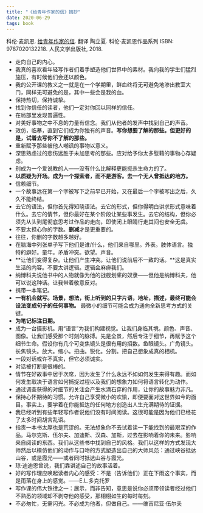 ```yaml
---
title: "《给青年作家的信》摘抄"
date: 2020-06-29
tags: book
---
```


科伦·麦凯恩. [给青年作家的信](https://book.douban.com/subject/27112575/). 翻译 陶立夏.  科伦·麦凯恩作品系列 ISBN: 9787020132218. 人民文学出版社, 2018. 

- 走向自己的内心。
- 我真的喜欢看年轻写作者们着手塑造他们世界中的素材。我向我的学生们猛烈施压，有时候他们会还以颜色。
- 我的公开课的教义之一就是在一个学期里，鲜血终将无可避免地渗出教室大门，同样无可避免的是，其中一些会是我的血。
- 保持热切，保持诚挚。
- 找到你信任的读者，他们一定对你回以同样的信任。
- 在局部里发现普遍性。
- 对美好事物之中不息的力量有信念。我们从他者的发声中找到自己的声音。
- 效仿，临摹，直到它们成为你独有的声音。**写你想要了解的那些。但更好的是，试着去写你不了解的那些。**
- 重新赋予那些被他人嘲讽的事物以意义。
- 深思熟虑过的悲伤远胜于未加思考的那些。应对给予你太多慰藉的事物心存疑虑。
- 别成为一个爱说教的人——没有什么比解释更能扼杀生命力的了。
- **以质疑为开场。成为一个探索者，而不是游客。去一个无人曾抵达的地方。**
- 信赖细节。
- 一个故事远在第一个字被写下之前早已开始，又在最后一个字被写出之后，久久不能终结。
- 去它的语法，但你首先得知晓语法。去它的形式，但你得明白讲求形式意味着什么。去它的情节，但你最好在某个阶段让某些事发生。去它的结构，但你必须先从头到尾彻底思考过作品的走向，即使闭上眼睛行走其间也安全无虞。
- 不要太担心你的字数。**删减**才是更重要的。
- 往往，你删的字数越多越好。
- 在脑海中列张单子写下他们是谁/什么，他们来自哪里。外表。肢体语言。独特的癖好。童年。矛盾冲突。欲望。声音。
- **让他们变得复杂。让他们产生冲突。让他们说前后不一致的话。**这是真实生活的内容。不要太讲逻辑。逻辑会麻痹我们。
- 纳博科夫说他书中的人物就像为他的战舰划桨的奴隶——但他是纳博科夫，他可以说这种话。让我带着敬意反对。
- 携带一本笔记。
- **一有机会就写。场景，想法，街上听到的只字片语，地址，描述，最终可能会设法变成句子的任何事物。** 最微小的细节可能会成为通向全新思考方式的关键。
- **为笔记标注日期。**
- 成为一台摄影机。用“语言”为我们构建视觉。让我们身临其境。颜色、声音、图像。让我们感受那个时刻的脉搏。先是全景，然后专注于细节，再赋予这个细节生命。假设你有几个可变焦镜头是很有用的招数。鱼眼镜头。广角镜头。长焦镜头。放大。缩小。扭曲。锐化。分割。把自己想象成真的相机。
- 一段对话或许不真实，但它必须诚实。
- 对话被打断是很棒的。
- 情节在好故事中居于次席，因为发生了什么永远不如如何发生来得有趣。而如何发生取决于语言如何捕捉过程以及我们的想象力如何将语言转化为动作。
- 通过调查获得的对细节的关注会产生水滴石穿的作用，让你的故事魅力非凡。
- 保持心怀期待的习惯。允许自己享受微小的欢愉，即便要面对这世界如今的面目。事实上，要学着在你能抵达的任何地方创造出人生充满期待的证据。
- 我已经听到有些年轻写作者说他们没有时间阅读。这很可能是因为他们已经花了太多时间胡言乱语。
- 指责一本书太厚也是荒谬的。无法想象你不去试着读一下能找到的最艰深的作品。马尔克斯、伍尔夫、加迪斯、汉森、加斯，过去在影响着你的未来。影响来自阅读的东西。我们从这些书中找到自己的风格。我们以这样的方式发现大师然后以模仿他们的动作与口吻的方式塑造出自己的大师风范：通过峡谷抵达山谷，或是霞光——或者同时抵达山谷与霞光。
- 琼·迪迪恩曾说，我们靠讲述自己的故事活着。
- 好的写作理应唤起读者内心的感受：不是（告诉他们）正在下雨这个事实，而是雨落在身上的感觉。——E.L.多克托罗
- 写作课的伟大铁律之一：展示，而非告知，意思是说你必须带领读者经过他们不熟悉的领域却不剥夺他的感受，那栩栩如生的每时每刻。
- 不必匆忙，无需闪光。不必成为他者，但做自己。——维吉尼亚·伍尔夫